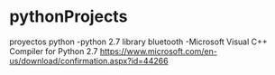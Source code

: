 # pythonProjects
proyectos python
-python 2.7
library bluetooth 
-Microsoft Visual C++ Compiler for Python 2.7
https://www.microsoft.com/en-us/download/confirmation.aspx?id=44266
